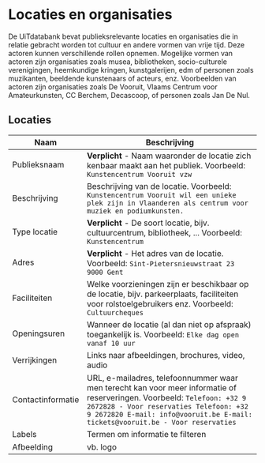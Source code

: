 ---
---

# Locaties en organisaties
De UiTdatabank bevat publieksrelevante locaties en organisaties die in relatie gebracht worden tot cultuur en andere vormen van vrije tijd. Deze actoren kunnen verschillende rollen opnemen. Mogelijke vormen van actoren zijn organisaties zoals musea, bibliotheken, socio-culturele verenigingen, heemkundige kringen, kunstgalerijen, edm of personen zoals muzikanten, beeldende kunstenaars of acteurs, enz. Voorbeelden van actoren zijn organisaties zoals De Vooruit, Vlaams Centrum voor Amateurkunsten, CC Berchem, Decascoop, of personen zoals Jan De Nul.

## Locaties

|Naam|Beschrijving
|--| -- |
| Publieksnaam	| **Verplicht** - Naam waaronder de locatie zich kenbaar maakt aan het publiek.	  Voorbeeld: ```Kunstencentrum Vooruit vzw```
| Beschrijving	| Beschrijving van de locatie. Voorbeeld: ```Kunstencentrum Vooruit wil een unieke plek zijn in Vlaanderen als centrum voor muziek en podiumkunsten.```|
| Type locatie	| **Verplicht** - De soort locatie, bijv. cultuurcentrum, bibliotheek, ... Voorbeeld: ```Kunstencentrum ```|
|Adres | **Verplicht** - Het adres van de locatie. Voorbeeld: ```Sint-Pietersnieuwstraat 23 9000 Gent```|
| Faciliteiten	| Welke voorzieningen zijn er beschikbaar op de locatie, bijv. parkeerplaats, faciliteiten voor rolstoelgebruikers enz. Voorbeeld: ```Cultuurcheques```|
|Openingsuren	| Wanneer de locatie (al dan niet op afspraak) toegankelijk is.	Voorbeeld: ```Elke dag open vanaf 10 uur```|
|Verrijkingen|	Links naar afbeeldingen, brochures, video, audio	 |
|Contactinformatie|	URL, e-mailadres, telefoonnummer waar men terecht kan voor meer informatie of reserveringen. Voorbeeld: ```Telefoon: +32 9 2672828 - Voor reservaties Telefoon: +32 9 2672820 E-mail: info@vooruit.be E-mail: tickets@vooruit.be - Voor reservaties ```|
|Labels|	Termen om informatie te filteren |
|Afbeelding|vb. logo |
